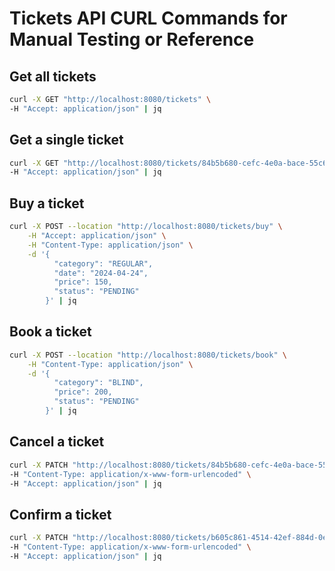 # Tickets API CURL Commands for Manual Testing or Reference

## Get all tickets

```bash
curl -X GET "http://localhost:8080/tickets" \
-H "Accept: application/json" | jq
```

## Get a single ticket

```bash
curl -X GET "http://localhost:8080/tickets/84b5b680-cefc-4e0a-bace-55c679066c23" \
-H "Accept: application/json" | jq
```

## Buy a ticket

```bash
curl -X POST --location "http://localhost:8080/tickets/buy" \
    -H "Accept: application/json" \
    -H "Content-Type: application/json" \
    -d '{
          "category": "REGULAR",
          "date": "2024-04-24",
          "price": 150,
          "status": "PENDING"
        }' | jq
```

## Book a ticket

```bash
curl -X POST --location "http://localhost:8080/tickets/book" \
    -H "Content-Type: application/json" \
    -d '{
          "category": "BLIND",
          "price": 200,
          "status": "PENDING"
        }' | jq
```

## Cancel a ticket

```bash
curl -X PATCH "http://localhost:8080/tickets/84b5b680-cefc-4e0a-bace-55c679066c23/cancel" \
-H "Content-Type: application/x-www-form-urlencoded" \
-H "Accept: application/json" | jq
```

## Confirm a ticket

```bash
curl -X PATCH "http://localhost:8080/tickets/b605c861-4514-42ef-884d-0e136636586c/confirm" \
-H "Content-Type: application/x-www-form-urlencoded" \
-H "Accept: application/json" | jq
```
